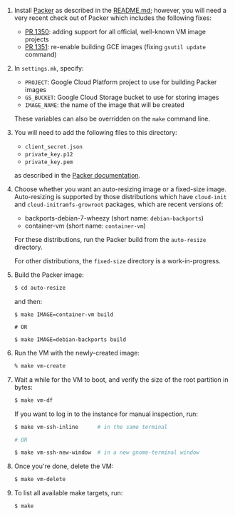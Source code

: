 1. Install [Packer](http://packer.io) as described in the
   [README.md](https://github.com/mitchellh/packer/blob/master/README.md);
   however, you will need a very recent check out of Packer which includes the
   following fixes:

   * [PR 1350](https://github.com/mitchellh/packer/pull/1350):
     adding support for all official, well-known VM image projects
   * [PR 1351](https://github.com/mitchellh/packer/pull/1351):
     re-enable building GCE images (fixing `gsutil update` command)

2. In `settings.mk`, specify:

   * `PROJECT`: Google Cloud Platform project to use for building Packer images
   * `GS_BUCKET`: Google Cloud Storage bucket to use for storing images
   * `IMAGE_NAME`: the name of the image that will be created

   These variables can also be overridden on the `make` command line.

3. You will need to add the following files to this directory:

   * `client_secret.json`
   * `private_key.p12`
   * `private_key.pem`

   as described in the [Packer documentation](http://www.packer.io/docs/builders/googlecompute.html).

4. Choose whether you want an auto-resizing image or a fixed-size image.
   Auto-resizing is supported by those distributions which have `cloud-init` and
   `cloud-initramfs-growroot` packages, which are recent versions of:

   * backports-debian-7-wheezy (short name: `debian-backports`)
   * container-vm (short name: `container-vm`)

   For these distributions, run the Packer build from the `auto-resize` directory.

   For other distributions, the `fixed-size` directory is a work-in-progress.

5. Build the Packer image:

   ```bash
   $ cd auto-resize
   ```

   and then:

   ```
   $ make IMAGE=container-vm build

   # OR

   $ make IMAGE=debian-backports build
   ```

6. Run the VM with the newly-created image:

   ```bash
   % make vm-create
   ```

7. Wait a while for the VM to boot, and verify the size of the root partition in
   bytes:

   ```bash
   $ make vm-df
   ```

   If you want to log in to the instance for manual inspection, run:

   ```bash
   $ make vm-ssh-inline      # in the same terminal

   # OR

   $ make vm-ssh-new-window  # in a new gnome-terminal window
   ```

8. Once you're done, delete the VM:

   ```bash
   $ make vm-delete
   ```

9. To list all available make targets, run:

   ```bash
   $ make
   ```
